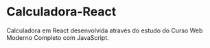 # Calculadora-React

Calculadora em React desenvolvida através do estudo do Curso Web Moderno Completo com JavaScript.
